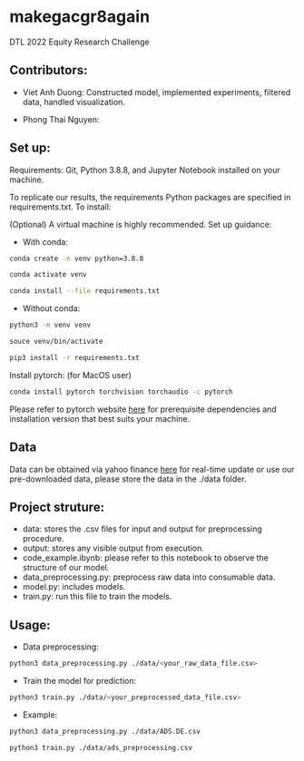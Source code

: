 # makegacgr8again
DTL 2022 Equity Research Challenge

## Contributors:
* Viet Anh Duong:
Constructed model, implemented experiments, filtered data, handled visualization.

* Phong Thai Nguyen:

## Set up:
Requirements: Git, Python 3.8.8, and Jupyter Notebook installed on your machine.

To replicate our results, the requirements Python packages are specified in requirements.txt. To install: 

(Optional) A virtual machine is highly recommended. Set up guidance:
* With conda:
```bash
conda create -n venv python=3.8.8
```
```bash
conda activate venv
```
```bash
conda install --file requirements.txt
```

* Without conda:
```bash
python3 -m venv venv
```
```bash
souce venv/bin/activate
```
```bash
pip3 install -r requirements.txt
```

Install pytorch: (for MacOS user)
```bash
conda install pytorch torchvision torchaudio -c pytorch
```
Please refer to pytorch website [here](https://pytorch.org/) for prerequisite dependencies and installation version that best suits your machine.

## Data
Data can be obtained via yahoo finance [here](https://sg.finance.yahoo.com/quote/ADS.DE/history?period1=1614687222&period2=1646223222&interval=1d&filter=history&frequency=1d&includeAdjustedClose=true) for real-time update or use our pre-downloaded data, please store the data in the ./data folder.

## Project struture:
* data: stores the .csv files for input and output for preprocessing procedure.
* output: stores any visible output from execution.
* code_example.ibynb: please refer to this notebook to observe the structure of our model.
* data_preprocessing.py: preprocess raw data into consumable data.
* model.py: includes models.
* train.py: run this file to train the models.

## Usage:
* Data preprocessing:
```bash
python3 data_preprocessing.py ./data/<your_raw_data_file.csv>
```
* Train the model for prediction:
```bash
python3 train.py ./data/<your_preprocessed_data_file.csv>
```

* Example:
```bash
python3 data_preprocessing.py ./data/ADS.DE.csv
```
```bash
python3 train.py ./data/ads_preprocessing.csv
```